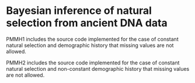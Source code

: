 # Bayesian inference of natural selection from ancient DNA data

PMMH1 includes the source code implemented for the case of constant natural selection and demographic history that missing values are not allowed.

PMMH2 includes the source code implemented for the case of constant natural selection and non-constant demographic history that missing values are not allowed.

